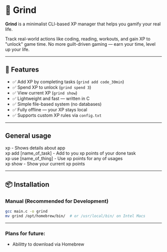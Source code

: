 # 🧠 Grind

**Grind** is a minimalist CLI-based XP manager that helps you gamify your real life.

Track real-world actions like coding, reading, workouts, and gain XP to "unlock" game time. No more guilt-driven gaming — earn your time, level up your life.

---

## 🚀 Features

- ✅ Add XP by completing tasks (`grind add code_30min`)
- ✅ Spend XP to unlock (`grind spend 3`)
- ✅ View current XP (`grind show`)
- ✅ Lightweight and fast — written in C
- ✅ Simple file-based system (no databases)
- ✅ Fully offline — your XP stays local
- ✅ Supports custom XP rules via `config.txt`

---

## General usage

xp - Shows details about app   
xp add [name_of_task] - Add to you xp points of your done task   
xp use [name_of_thing] - Use xp points for any of usages   
xp show - Show your current xp points   

---

## 📦 Installation

### Manual (Recommended for Development)

```bash
gcc main.c -o grind
mv grind /opt/homebrew/bin/  # or /usr/local/bin/ on Intel Macs
```

---

### Plans for future:

- Abilitty to download via Homebrew
